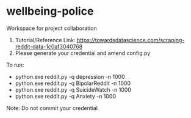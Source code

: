 # wellbeing-police
Workspace for project collaboration

1. Tutorial/Reference Link:
https://towardsdatascience.com/scraping-reddit-data-1c0af3040768
2. Please generate your credential and amend config.py

To run:
- python.exe reddit.py -q depression -n 1000
- python.exe reddit.py -q BipolarReddit -n 1000
- python.exe reddit.py -q SuicideWatch -n 1000
- python.exe reddit.py -q Anxiety -n 1000


Note:
Do not commit your credential.